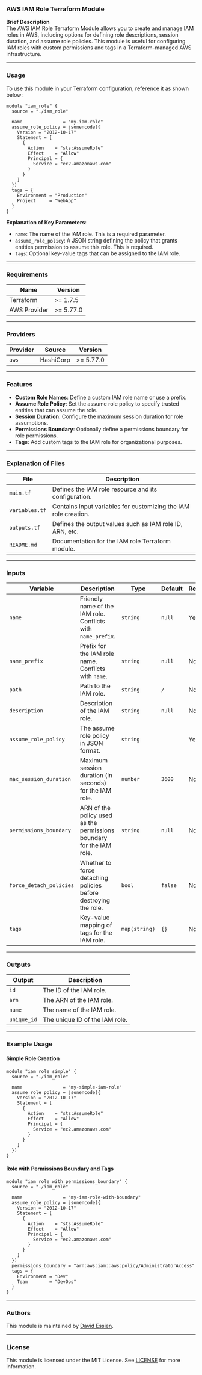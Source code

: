### AWS IAM Role Terraform Module

**Brief Description**  
The AWS IAM Role Terraform Module allows you to create and manage IAM roles in AWS, including options for defining role descriptions, session duration, and assume role policies. This module is useful for configuring IAM roles with custom permissions and tags in a Terraform-managed AWS infrastructure.

---

### Usage

To use this module in your Terraform configuration, reference it as shown below:

```hcl
module "iam_role" {
  source = "./iam_role"

  name               = "my-iam-role"
  assume_role_policy = jsonencode({
    Version = "2012-10-17"
    Statement = [
      {
        Action    = "sts:AssumeRole"
        Effect    = "Allow"
        Principal = {
          Service = "ec2.amazonaws.com"
        }
      }
    ]
  })
  tags = {
    Environment = "Production"
    Project     = "WebApp"
  }
}
```

**Explanation of Key Parameters**:

- `name`: The name of the IAM role. This is a required parameter.
- `assume_role_policy`: A JSON string defining the policy that grants entities permission to assume this role. This is required.
- `tags`: Optional key-value tags that can be assigned to the IAM role.

---

### Requirements

| Name         | Version   |
| ------------ | --------- |
| Terraform    | >= 1.7.5  |
| AWS Provider | >= 5.77.0 |

---

### Providers

| Provider | Source    | Version   |
| -------- | --------- | --------- |
| `aws`    | HashiCorp | >= 5.77.0 |

---

### Features

- **Custom Role Names**: Define a custom IAM role name or use a prefix.
- **Assume Role Policy**: Set the assume role policy to specify trusted entities that can assume the role.
- **Session Duration**: Configure the maximum session duration for role assumptions.
- **Permissions Boundary**: Optionally define a permissions boundary for role permissions.
- **Tags**: Add custom tags to the IAM role for organizational purposes.

---

### Explanation of Files

| **File**       | **Description**                                                 |
| -------------- | --------------------------------------------------------------- |
| `main.tf`      | Defines the IAM role resource and its configuration.            |
| `variables.tf` | Contains input variables for customizing the IAM role creation. |
| `outputs.tf`   | Defines the output values such as IAM role ID, ARN, etc.        |
| `README.md`    | Documentation for the IAM role Terraform module.                |

---

### Inputs

| **Variable**            | **Description**                                                      | **Type**      | **Default** | **Required** |
| ----------------------- | -------------------------------------------------------------------- | ------------- | ----------- | ------------ |
| `name`                  | Friendly name of the IAM role. Conflicts with `name_prefix`.         | `string`      | `null`      | Yes          |
| `name_prefix`           | Prefix for the IAM role name. Conflicts with `name`.                 | `string`      | `null`      | No           |
| `path`                  | Path to the IAM role.                                                | `string`      | `/`         | No           |
| `description`           | Description of the IAM role.                                         | `string`      | `null`      | No           |
| `assume_role_policy`    | The assume role policy in JSON format.                               | `string`      |             | Yes          |
| `max_session_duration`  | Maximum session duration (in seconds) for the IAM role.              | `number`      | `3600`      | No           |
| `permissions_boundary`  | ARN of the policy used as the permissions boundary for the IAM role. | `string`      | `null`      | No           |
| `force_detach_policies` | Whether to force detaching policies before destroying the role.      | `bool`        | `false`     | No           |
| `tags`                  | Key-value mapping of tags for the IAM role.                          | `map(string)` | `{}`        | No           |

---

### Outputs

| **Output**  | **Description**                |
| ----------- | ------------------------------ |
| `id`        | The ID of the IAM role.        |
| `arn`       | The ARN of the IAM role.       |
| `name`      | The name of the IAM role.      |
| `unique_id` | The unique ID of the IAM role. |

---

### Example Usage

#### Simple Role Creation

```hcl
module "iam_role_simple" {
  source = "./iam_role"

  name               = "my-simple-iam-role"
  assume_role_policy = jsonencode({
    Version = "2012-10-17"
    Statement = [
      {
        Action    = "sts:AssumeRole"
        Effect    = "Allow"
        Principal = {
          Service = "ec2.amazonaws.com"
        }
      }
    ]
  })
}
```

#### Role with Permissions Boundary and Tags

```hcl
module "iam_role_with_permissions_boundary" {
  source = "./iam_role"

  name               = "my-iam-role-with-boundary"
  assume_role_policy = jsonencode({
    Version = "2012-10-17"
    Statement = [
      {
        Action    = "sts:AssumeRole"
        Effect    = "Allow"
        Principal = {
          Service = "ec2.amazonaws.com"
        }
      }
    ]
  })
  permissions_boundary = "arn:aws:iam::aws:policy/AdministratorAccess"
  tags = {
    Environment = "Dev"
    Team        = "DevOps"
  }
}
```

---

### Authors

This module is maintained by [David Essien](https://davidessien.com).

---

### License

This module is licensed under the MIT License. See [LICENSE](LICENSE) for more information.
